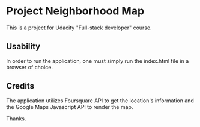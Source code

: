 # Project Neighborhood Map

This is a project for Udacity "Full-stack developer" course.

## Usability

In order to run the application, one must simply run the index.html file in a browser of choice.

## Credits

The application utilizes Foursquare API to get the location's information and the Google Maps Javascript API to render the map.

Thanks.
